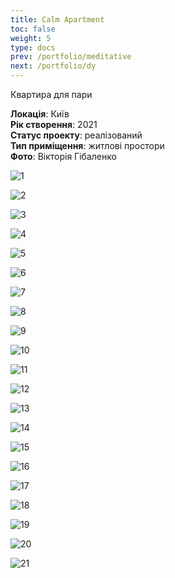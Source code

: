 ```yaml
---
title: Calm Apartment
toc: false
weight: 5
type: docs
prev: /portfolio/meditative
next: /portfolio/dy
---
```

Квартира для пари

**Локація**: Київ\
**Рік створення**: 2021\
**Статус проекту**: реалізований\
**Тип приміщення**: житлові простори\
**Фото**: Вікторія Гібаленко

![1](1.jpg)

![2](2.jpg)

![3](3.jpg)

![4](4.jpg)

![5](5.jpg)

![6](6.jpg)

![7](7.jpg)

![8](8.jpg)

![9](9.jpg)

![10](10.jpg)

![11](11.jpg)

![12](12.jpg)

![13](13.jpg)

![14](14.jpg)

![15](15.jpg)

![16](16.jpg)

![17](17.jpg)

![18](18.jpg)

![19](19.jpg)

![20](20.jpg)

![21](21.jpg)